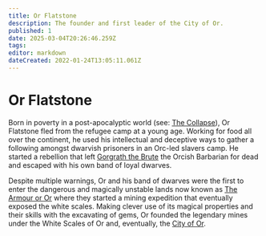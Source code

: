 ```yaml
---
title: Or Flatstone
description: The founder and first leader of the City of Or.
published: 1
date: 2025-03-04T20:26:46.259Z
tags: 
editor: markdown
dateCreated: 2022-01-24T13:05:11.061Z
---
```


# Or Flatstone
Born in poverty in a post-apocalyptic world (see: [The Collapse](/i/17)), Or Flatstone fled from the refugee camp at a young age. Working for food all over the continent, he used his intellectual and deceptive ways to gather a following amongst dwarvish prisoners in an Orc-led slavers camp. He started a rebellion that left [Gorgrath the Brute](/i/14) the Orcish Barbarian for dead and escaped with his own band of loyal dwarves.

Despite multiple warnings, Or and his band of dwarves were the first to enter the dangerous and magically unstable lands now known as [The Armour or Or](/i/12) where they started a mining expedition that eventually exposed the white scales. Making clever use of its magical properties and their skills with the excavating of gems, Or founded the legendary mines under the White Scales of Or and, eventually, the [City of Or](/i/11).